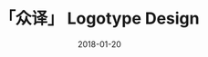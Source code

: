 ---
date: 2018-01-20
published: true
title: "  「众译」 Logotype Design"
description: "  「众译」 Logotype Design"
categories: Logotype
disciplines: Logotype
media: 
ownership: Personal
client:
time_period: 2018
thumbnail: "/projects/Zhong-thumbnail.png"

intro: |
  > Roma can be built in a day.

content_layout:
  - section_layout: 1col-narrow
    images:
      - caption:
        description:
        url: '/projects/Zhong-1.png'
        width: 
        height:

  - section_layout: 1col-narrow
    images:
      - caption:
        description: 
        url: '/projects/Zhong-2.png'
        width: 
        height:

---